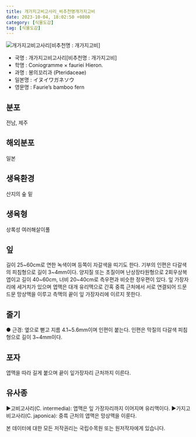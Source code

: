 ```yaml
---
title: 개가지고비고사리_비추천명개가지고비
date: 2023-10-04, 18:02:50 +0800
category: [식물도감]
tag: [식물도감]
---
```




![개가지고비고사리[비추천명 : 개가지고비]](http://www.nature.go.kr/fileUpload/plants/basic/Hemionitidaceae/Coniogramme/3201/3201_2020_2_th2.JPG)
- 국명 : 개가지고비고사리[비추천명 : 개가지고비]
- 학명 : Coniogramme × fauriei Hieron.
- 과명 : 봉의꼬리과 (Pteridaceae)
- 일본명 : イヌイワガネソウ
- 영문명 : Faurie’s bamboo fern


## 분포
전남, 제주
## 해외분포
일본
## 생육환경
산지의 숲 밑
## 생육형
상록성 여러해살이풀
## 잎
길이 25~60cm로 연한 녹색이며 등쪽이 자갈색을 띠기도 한다. 기부의 인편은 다갈색의 피침형으로 길이 3~4mm이다. 양지질 또는 초질이며 난상장타원형으로 2회우상복엽이고 길이 40~60cm, 너비 20~40cm로 측우편과 비슷한 정우편이 있다. 잎 가장자리에 세거치가 있으며 엽맥은 대개 유리맥으로 간혹 중륵 근처에서 서로 연결되어 드문드문 망상맥을 이루고 측맥의 끝이 잎 가장자리에 이르지 못한다.
## 줄기
● 근경: 옆으로 뻗고 지름 4.1~5.6mm이며 인편이 붙는다. 인편은 막질의 다갈색 피침형으로 길이 3~4mm이다.
## 포자
엽맥을 따라 길게 붙으며 끝이 잎가장자리 근처까지 이른다.
## 유사종
▶고비고사리(C. intermedia): 엽맥은 잎 가장자리까지 이어지며 유리맥이다.▶가지고비고사리(C. japonica): 중륵 근처의 엽맥은 망상맥을 이룬다.






본 데이터에 대한 모든 저작권리는 국립수목원 또는 원저작자에게 있습니다.
